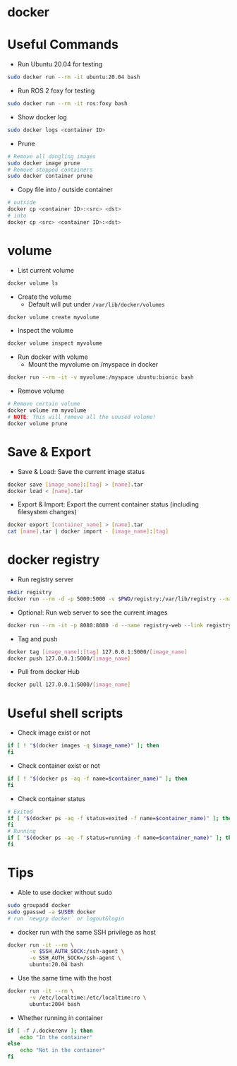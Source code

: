 # docker

# Useful Commands

* Run Ubuntu 20.04 for testing
```bash
sudo docker run --rm -it ubuntu:20.04 bash
```
* Run ROS 2 foxy for testing
```bash
sudo docker run --rm -it ros:foxy bash
```
* Show docker log
```bash
sudo docker logs <container ID>
```
* Prune
```bash
# Remove all dangling images
sudo docker image prune
# Remove stopped containers
sudo docker container prune
```
* Copy file into / outside container
```bash
# outside
docker cp <container ID>:<src> <dst>
# into
docker cp <src> <container ID>:<dst>
```

# volume

* List current volume
```bash
docker volume ls
```
* Create the volume
  - Default will put under `/var/lib/docker/volumes`
```bash
docker volume create myvolume
```
* Inspect the volume
```bash
docker volume inspect myvolume
```
* Run docker with volume
  - Mount the myvolume on /myspace in docker
```bash
docker run --rm -it -v myvolume:/myspace ubuntu:bionic bash
```
* Remove volume
```bash
# Remove certain volume
docker volume rm myvolume
# NOTE: This will remove all the unused volume!
docker volume prune
```

# Save & Export

* Save & Load: Save the current image status
```bash
docker save [image_name]:[tag] > [name].tar
docker load < [name].tar
```
* Export & Import: Export the current container status (including filesystem changes)
```bash
docker export [container_name] > [name].tar
cat [name].tar | docker import - [image_name]:[tag]
```

# docker registry

* Run registry server
```bash
mkdir registry
docker run --rm -d -p 5000:5000 -v $PWD/registry:/var/lib/registry --name registry registry:2
```
* Optional: Run web server to see the current images
```bash
docker run --rm -it -p 8080:8080 -d --name registry-web --link registry -e REGISTRY_URL=http://registry:5000/v2 -e REGISTRY_NAME=localhost:5000 hyper/docker-registry-web
```
* Tag and push
```bash
docker tag [image_name]:[tag] 127.0.0.1:5000/[image_name]
docker push 127.0.0.1:5000/[image_name]
```
* Pull from docker Hub
```bash
docker pull 127.0.0.1:5000/[image_name]
```

# Useful shell scripts

* Check image exist or not

```bash
if [ ! "$(docker images -q $image_name)" ]; then
fi
```

* Check container exist or not

```bash
if [ ! "$(docker ps -aq -f name=$container_name)" ]; then
fi
```

* Check container status

```bash
# Exited
if [ "$(docker ps -aq -f status=exited -f name=$container_name)" ]; then
fi
# Running
if [ "$(docker ps -aq -f status=running -f name=$container_name)" ]; then
fi
```

# Tips

* Able to use docker without sudo
```bash
sudo groupadd docker
sudo gpasswd -a $USER docker
# run `newgrp docker` or logout&login 
```
* docker run with the same SSH privilege as host
```bash
docker run -it --rm \
       -v $SSH_AUTH_SOCK:/ssh-agent \
       -e SSH_AUTH_SOCK=/ssh-agent \
       ubuntu:20.04 bash
```
* Use the same time with the host
```bash
docker run -it --rm \
       -v /etc/localtime:/etc/localtime:ro \
       ubuntu:2004 bash
```
* Whether running in container
```bash
if [ -f /.dockerenv ]; then
    echo "In the container"
else
    echo "Not in the container"
fi
```
